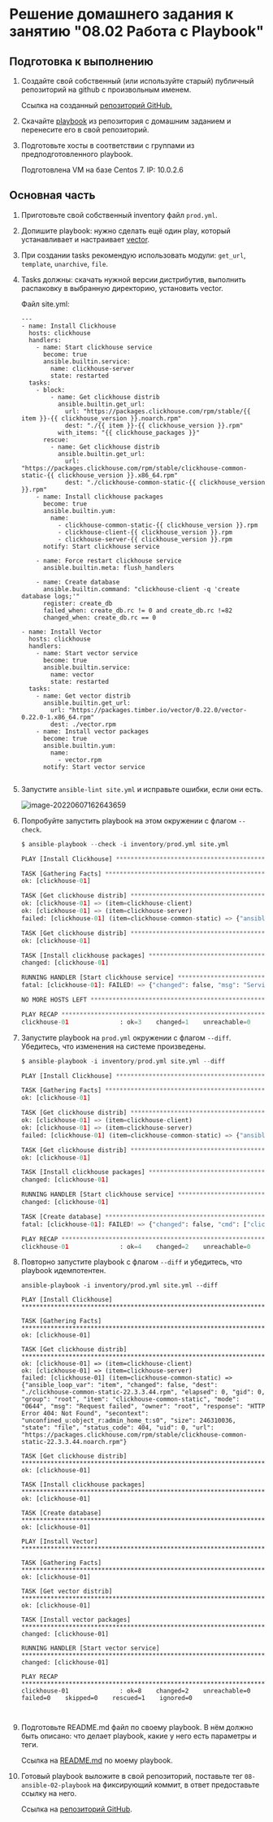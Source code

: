 # Решение домашнего задания к занятию "08.02 Работа с Playbook"

## Подготовка к выполнению

1. Создайте свой собственный (или используйте старый) публичный репозиторий на github с произвольным именем.

   Ссылка на созданный [репозиторий GitHub.](https://github.com/uralhouse/devops-netology-example-ansible-2)

2. Скачайте [playbook](./playbook/) из репозитория с домашним заданием и перенесите его в свой репозиторий.

3. Подготовьте хосты в соответствии с группами из предподготовленного playbook.

   Подготовлена VM на базе Centos 7. IP: 10.0.2.6

## Основная часть

1. Приготовьте свой собственный inventory файл `prod.yml`.

2. Допишите playbook: нужно сделать ещё один play, который устанавливает и настраивает [vector](https://vector.dev).

3. При создании tasks рекомендую использовать модули: `get_url`, `template`, `unarchive`, `file`.

4. Tasks должны: скачать нужной версии дистрибутив, выполнить распаковку в выбранную директорию, установить vector.

   Файл site.yml:

   ```
   ---
   - name: Install Clickhouse
     hosts: clickhouse
     handlers:
       - name: Start clickhouse service
         become: true
         ansible.builtin.service:
           name: clickhouse-server
           state: restarted
     tasks:
       - block:
           - name: Get clickhouse distrib
             ansible.builtin.get_url:
               url: "https://packages.clickhouse.com/rpm/stable/{{ item }}-{{ clickhouse_version }}.noarch.rpm"
               dest: "./{{ item }}-{{ clickhouse_version }}.rpm"
             with_items: "{{ clickhouse_packages }}"
         rescue:
           - name: Get clickhouse distrib
             ansible.builtin.get_url:
               url: "https://packages.clickhouse.com/rpm/stable/clickhouse-common-static-{{ clickhouse_version }}.x86_64.rpm"
               dest: "./clickhouse-common-static-{{ clickhouse_version }}.rpm"
       - name: Install clickhouse packages
         become: true
         ansible.builtin.yum:
           name:
             - clickhouse-common-static-{{ clickhouse_version }}.rpm
             - clickhouse-client-{{ clickhouse_version }}.rpm
             - clickhouse-server-{{ clickhouse_version }}.rpm
         notify: Start clickhouse service
   
       - name: Force restart clickhouse service
         ansible.builtin.meta: flush_handlers
   
       - name: Create database
         ansible.builtin.command: "clickhouse-client -q 'create database logs;'"
         register: create_db
         failed_when: create_db.rc != 0 and create_db.rc !=82
         changed_when: create_db.rc == 0
   
   - name: Install Vector
     hosts: clickhouse
     handlers:
       - name: Start vector service
         become: true
         ansible.builtin.service:
           name: vector
           state: restarted
     tasks:
       - name: Get vector distrib
         ansible.builtin.get_url:
           url: "https://packages.timber.io/vector/0.22.0/vector-0.22.0-1.x86_64.rpm"
           dest: ./vector.rpm
       - name: Install vector packages
         become: true
         ansible.builtin.yum:
           name:
             - vector.rpm
         notify: Start vector service
   

5. Запустите `ansible-lint site.yml` и исправьте ошибки, если они есть.

   ![image-20220607162643659](images/image-20220607162643659.png)

6. Попробуйте запустить playbook на этом окружении с флагом `--check`.

   ```python
   $ ansible-playbook --check -i inventory/prod.yml site.yml
   
   PLAY [Install Clickhouse] ****************************************************************************************************************************************************
   
   TASK [Gathering Facts] *******************************************************************************************************************************************************
   ok: [clickhouse-01]
   
   TASK [Get clickhouse distrib] ************************************************************************************************************************************************
   ok: [clickhouse-01] => (item=clickhouse-client)
   ok: [clickhouse-01] => (item=clickhouse-server)
   failed: [clickhouse-01] (item=clickhouse-common-static) => {"ansible_loop_var": "item", "changed": false, "dest": "./clickhouse-common-static-22.3.3.44.rpm", "elapsed": 0, "gid": 0, "group": "root", "item": "clickhouse-common-static", "mode": "0644", "msg": "Request failed", "owner": "root", "response": "HTTP Error 404: Not Found", "secontext": "unconfined_u:object_r:admin_home_t:s0", "size": 246310036, "state": "file", "status_code": 404, "uid": 0, "url": "https://packages.clickhouse.com/rpm/stable/clickhouse-common-static-22.3.3.44.noarch.rpm"}
   
   TASK [Get clickhouse distrib] ************************************************************************************************************************************************
   ok: [clickhouse-01]
   
   TASK [Install clickhouse packages] *******************************************************************************************************************************************
   changed: [clickhouse-01]
   
   RUNNING HANDLER [Start clickhouse service] ***********************************************************************************************************************************
   fatal: [clickhouse-01]: FAILED! => {"changed": false, "msg": "Service is in unknown state", "status": {}}
   
   NO MORE HOSTS LEFT ***********************************************************************************************************************************************************
   
   PLAY RECAP *******************************************************************************************************************************************************************
   clickhouse-01              : ok=3    changed=1    unreachable=0    failed=1    skipped=0    rescued=1    ignored=0
   

7. Запустите playbook на `prod.yml` окружении с флагом `--diff`. Убедитесь, что изменения на системе произведены.

   ```python
   $ ansible-playbook -i inventory/prod.yml site.yml --diff
   
   PLAY [Install Clickhouse] ****************************************************************************************************************************************************
   
   TASK [Gathering Facts] *******************************************************************************************************************************************************
   ok: [clickhouse-01]
   
   TASK [Get clickhouse distrib] ************************************************************************************************************************************************
   ok: [clickhouse-01] => (item=clickhouse-client)
   ok: [clickhouse-01] => (item=clickhouse-server)
   failed: [clickhouse-01] (item=clickhouse-common-static) => {"ansible_loop_var": "item", "changed": false, "dest": "./clickhouse-common-static-22.3.3.44.rpm", "elapsed": 0, "gid": 0, "group": "root", "item": "clickhouse-common-static", "mode": "0644", "msg": "Request failed", "owner": "root", "response": "HTTP Error 404: Not Found", "secontext": "unconfined_u:object_r:admin_home_t:s0", "size": 246310036, "state": "file", "status_code": 404, "uid": 0, "url": "https://packages.clickhouse.com/rpm/stable/clickhouse-common-static-22.3.3.44.noarch.rpm"}
   
   TASK [Get clickhouse distrib] ************************************************************************************************************************************************
   ok: [clickhouse-01]
   
   TASK [Install clickhouse packages] *******************************************************************************************************************************************
   changed: [clickhouse-01]
   
   RUNNING HANDLER [Start clickhouse service] ***********************************************************************************************************************************
   changed: [clickhouse-01]
   
   TASK [Create database] *******************************************************************************************************************************************************
   fatal: [clickhouse-01]: FAILED! => {"changed": false, "cmd": ["clickhouse-client", "-q", "create database logs;"], "delta": "0:00:01.819636", "end": "2022-06-08 04:45:14.256934", "failed_when_result": true, "msg": "non-zero return code", "rc": 210, "start": "2022-06-08 04:45:12.437298", "stderr": "Code: 210. DB::NetException: Connection refused (localhost:9000). (NETWORK_ERROR)", "stderr_lines": ["Code: 210. DB::NetException: Connection refused (localhost:9000). (NETWORK_ERROR)"], "stdout": "", "stdout_lines": []}
   
   PLAY RECAP *******************************************************************************************************************************************************************
   clickhouse-01              : ok=4    changed=2    unreachable=0    failed=1    skipped=0    rescued=1    ignored=0
   

8. Повторно запустите playbook с флагом `--diff` и убедитесь, что playbook идемпотентен.

   ```
   ansible-playbook -i inventory/prod.yml site.yml --diff
   
   PLAY [Install Clickhouse] ****************************************************************************************************************************************************
   
   TASK [Gathering Facts] *******************************************************************************************************************************************************
   ok: [clickhouse-01]
   
   TASK [Get clickhouse distrib] ************************************************************************************************************************************************
   ok: [clickhouse-01] => (item=clickhouse-client)
   ok: [clickhouse-01] => (item=clickhouse-server)
   failed: [clickhouse-01] (item=clickhouse-common-static) => {"ansible_loop_var": "item", "changed": false, "dest": "./clickhouse-common-static-22.3.3.44.rpm", "elapsed": 0, "gid": 0, "group": "root", "item": "clickhouse-common-static", "mode": "0644", "msg": "Request failed", "owner": "root", "response": "HTTP Error 404: Not Found", "secontext": "unconfined_u:object_r:admin_home_t:s0", "size": 246310036, "state": "file", "status_code": 404, "uid": 0, "url": "https://packages.clickhouse.com/rpm/stable/clickhouse-common-static-22.3.3.44.noarch.rpm"}
   
   TASK [Get clickhouse distrib] ************************************************************************************************************************************************
   ok: [clickhouse-01]
   
   TASK [Install clickhouse packages] *******************************************************************************************************************************************
   ok: [clickhouse-01]
   
   TASK [Create database] *******************************************************************************************************************************************************
   ok: [clickhouse-01]
   
   PLAY [Install Vector] ********************************************************************************************************************************************************
   
   TASK [Gathering Facts] *******************************************************************************************************************************************************
   ok: [clickhouse-01]
   
   TASK [Get vector distrib] ****************************************************************************************************************************************************
   ok: [clickhouse-01]
   
   TASK [Install vector packages] ***********************************************************************************************************************************************
   changed: [clickhouse-01]
   
   RUNNING HANDLER [Start vector service] ***************************************************************************************************************************************
   changed: [clickhouse-01]
   
   PLAY RECAP *******************************************************************************************************************************************************************
   clickhouse-01              : ok=8    changed=2    unreachable=0    failed=0    skipped=0    rescued=1    ignored=0
   
   

9. Подготовьте README.md файл по своему playbook. В нём должно быть описано: что делает playbook, какие у него есть параметры и теги.

   Ссылка на [README.md](https://github.com/uralhouse/devops-netology-example-ansible-2/README.md) по моему playbook.

10. Готовый playbook выложите в свой репозиторий, поставьте тег `08-ansible-02-playbook` на фиксирующий коммит, в ответ предоставьте ссылку на него.

    Ссылка на [репозиторий GitHub](https://github.com/uralhouse/devops-netology-example-ansible-2). 
